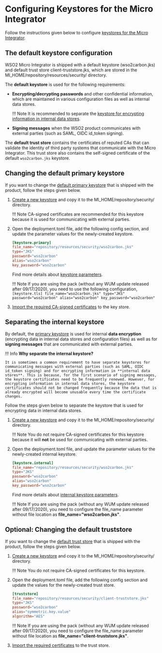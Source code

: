 # Configuring Keystores for the Micro Integrator

Follow the instructions given below to configure [keystores for the Micro Integrator](../../references/security/using_keystores.md).

## The default keystore configuration
WSO2 Micro Integrator is shipped with a default keystore (wso2carbon.jks) and default trust store client-truststore.jks, which are stored in the MI_HOME/repository/resources/security/ directory. 

The **default keystore** is used for the following requirements:

* **Encrypting/decrypting passwords** and other confidential information, which are maintained in various configuration files as well as internal data stores.

    !!! Note 
        It is recommended to separate the [keystore for encrypting information in internal data stores](#separating-the-internal-keystore).

* **Signing messages** when the WSO2 product communicates with external parties (such as SAML, OIDC id_token signing).

The **default trust store** contains the certificates of reputed CAs that can validate the identity of third party systems that communicate with the Micro Integrator. This trust store also contains the self-signed certificate of the default `wso2carbon.jks` keystore.


## Changing the default primary keystore

If you want to change the [default primary keystore](#the-default-keystore-configuration) that is shipped with the product, follow the steps given below.

1. [Create a new keystore](../../setup/security/creating_keystores.md) and copy it to the MI_HOME/repository/security/ directory.
  
    !!! Note
        CA-signed certificates are recommended for this keystore because it is used for communicating with external parties.

2. Open the deployment.toml file, add the following config section, and update the parameter values for the newly-created keystore.
    ```toml
    [keystore.primary]
    file_name="repository/resources/security/wso2carbon.jks"
    type="JKS"
    password="wso2carbon"
    alias="wso2carbon"
    key_password="wso2carbon"
    ```
    Find more details about [keystore parameters](../../../references/config-catalog/#primary-keystore).
    
    !!! Note
        If you are using the pack (without any WUM update released after 09/17/2020), you need to use the following configuration,
            ```[keystore.tls]
               file_name="wso2carbon.jks"
               type="JKS"
               password="wso2carbon"
               alias="wso2carbon"
               key_password="wso2carbon" 
           ```
           
3. [Import the required CA-signed certificates](../../setup/security/importing_ssl_certificate.md) to the key store.

## Separating the internal keystore
By default, the [primary keystore](#the-default-keystore-configuration) is used for internal **data encryption** (encrypting data in internal data stores and configuration files) as well as for **signing messages** that are communicated with external parties.

!!! Info
    **Why separate the internal keystore?**
    
    It is sometimes a common requirement to have separate keystores for communicating messages with external parties (such as SAML, OIDC id_token signing) and for encrypting information in **internal data stores**. This is because, for the first scenario of signing messages, the keystore certificates need to be frequently renewed. However, for encrypting information in internal data stores, the keystore certificates should not be changed frequently because the data that is already encrypted will become unusable every time the certificate changes.

Follow the steps given below to separate the keystore that is used for encrypting data in internal data stores.

1. [Create a new keystore](../../setup/security/creating_keystores.md) and copy it to the MI_HOME/repository/security/ directory.
  
    !!! Note
        You do not require CA-signed certificates for this keystore because it will **not** be used for communicating with external parties.

2. Open the deployment.toml file, and update the parameter values for the newly-created internal keystore.
    ```toml
    [keystore.internal]
    file_name="repository/resources/security/wso2carbon.jks"
    type="JKS"
    password="wso2carbon"
    alias="wso2carbon"
    key_password="wso2carbon"
    ```
    Find more details about [internal keystore parameters](../../../references/config-catalog/#internal-keystore).
    
    !!! Note
        If you are using the pack (without any WUM update released after 09/17/2020), you need to configure the file_name parameter without file location as <b>file_name="wso2carbon.jks"</b>.
            
## Optional: Changing the default truststore
If you want to change the [default trust store](#the-default-keystore-configuration) that is shipped with the product, follow the steps given below.

1. [Create a new keystore](../../setup/security/creating_keystores.md) and copy it to the MI_HOME/repository/security/ directory.

    !!! Note 
        You do not require CA-signed certificates for this keystore.

2. Open the deployment.toml file, add the following config section and update the values for the newly-created trust store.
    ```toml
    [truststore]
    file_name="repository/resources/security/client-truststore.jks"
    type="JKS"
    password="wso2carbon"
    alias="symmetric.key.value"
    algorithm="AES"
    ```
    
    !!! Note
        If you are using the pack (without any WUM update released after 09/17/2020), you need to configure the file_name parameter without file location as <b>file_name="client-truststore.jks"</b>.
            
3. [Import the required certificates](../../setup/security/importing_ssl_certificate.md#importing-ssl-certificates-to-a-truststore) to the trust store.
